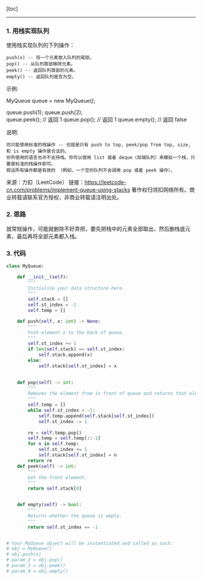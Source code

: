 [toc]

---

### 1. 用栈实现队列

使用栈实现队列的下列操作：


	push(x) -- 将一个元素放入队列的尾部。
	pop() -- 从队列首部移除元素。
	peek() -- 返回队列首部的元素。
	empty() -- 返回队列是否为空。


示例:

MyQueue queue = new MyQueue();

queue.push(1);
queue.push(2);  
queue.peek();  // 返回 1
queue.pop();   // 返回 1
queue.empty(); // 返回 false

说明:


	你只能使用标准的栈操作 -- 也就是只有 push to top, peek/pop from top, size, 和 is empty 操作是合法的。
	你所使用的语言也许不支持栈。你可以使用 list 或者 deque（双端队列）来模拟一个栈，只要是标准的栈操作即可。
	假设所有操作都是有效的 （例如，一个空的队列不会调用 pop 或者 peek 操作）。

来源：力扣（LeetCode）
链接：https://leetcode-cn.com/problems/implement-queue-using-stacks
著作权归领扣网络所有。商业转载请联系官方授权，非商业转载请注明出处。

### 2. 思路

就常规操作，可能就删除不好弄把，要先把栈中的元素全部取出，然后删栈底元素，最后再将全部元素都入栈。

### 3. 代码

```python
class MyQueue:

    def __init__(self):
        """
        Initialize your data structure here.
        """
        self.stack = []
        self.st_index = -1
        self.temp = []

    def push(self, x: int) -> None:
        """
        Push element x to the back of queue.
        """
        self.st_index += 1
        if len(self.stack) == self.st_index:
            self.stack.append(x)
        else:
            self.stack[self.st_index] = x
        

    def pop(self) -> int:
        """
        Removes the element from in front of queue and returns that element.
        """
        self.temp = []
        while self.st_index > -1:
            self.temp.append(self.stack[self.st_index])
            self.st_index -= 1
        
        re = self.temp.pop()
        self.temp = self.temp[::-1]
        for n in self.temp:
            self.st_index += 1
            self.stack[self.st_index] = n
        return re
    def peek(self) -> int:
        """
        Get the front element.
        """
        return self.stack[0]


    def empty(self) -> bool:
        """
        Returns whether the queue is empty.
        """
        return self.st_index == -1


# Your MyQueue object will be instantiated and called as such:
# obj = MyQueue()
# obj.push(x)
# param_2 = obj.pop()
# param_3 = obj.peek()
# param_4 = obj.empty()
```



